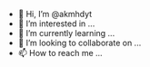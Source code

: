- 👋 Hi, I’m @akmhdyt
- 👀 I’m interested in ...
- 🌱 I’m currently learning ...
- 💞️ I’m looking to collaborate on ...
- 📫 How to reach me ...

<!---
akmhdyt/akmhdyt is a ✨ special ✨ repository because its `README.md` (this file) appears on your GitHub profile.
You can click the Preview link to take a look at your changes.
--->
